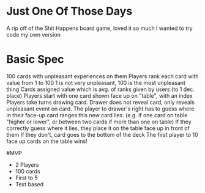 # Just One Of Those Days
A rip off of the Shit Happens board game, loved it so much I wanted to try code my own version

# Basic Spec
100 cards with unpleasant experiences on them
Players rank each card with value from 1 to 100
1 is not very unpleasant, 100 is the most unpleasant thing
Cards assigned value which is avg. of ranks given by users (to 1 dec. place)
Players start with one card shown face up on "table", with an index
Players take turns drawing card.
Drawer does not reveal card, only reveals unpleasant event on card.
The player to drawer's right has to guess where in their face-up card ranges this new card lies. (e.g. if one card on table "higher or lower", or between two cards if more than one on table)
If they correctly guess where it lies, they place it on the table face up in front of them
If they don't, card goes to the bottom of the deck
The first player to 10 face up cards on the table wins!

#MVP
- 2 Players
- 100 cards
- First to 5
- Text based
